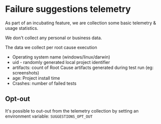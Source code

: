 # Failure suggestions telemetry

As part of an incubating feature, we are collection some basic telemetry & usage statistics.

We don't collect any personal or business data.

The data we collect per root cause execution

- Operating system name (windows/linux/darwin)
- uid - randomly generated local project identifier
- artifacts: count of Root Cause artifacts generated during test run (eg: screenshots)
- age: Project install time
- Crashes: number of failed tests

## Opt-out

It's possible to out-out from the telemetry collection by setting an environment variable: `SUGGESTIONS_OPT_OUT`
